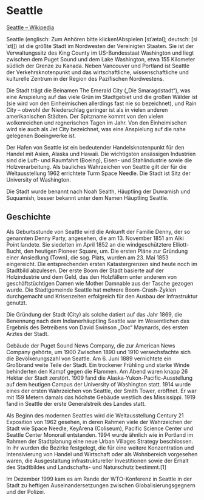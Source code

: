 # Seattle
[Seattle – Wikipedia](https://de.wikipedia.org/wiki/Seattle)

Seattle (englisch: Zum Anhören bitte klicken!Abspielen [sɪˈætəl]; deutsch: [siˈɛtl̩]) ist die größte Stadt im Nordwesten der Vereinigten Staaten. Sie ist der Verwaltungssitz des King County im US-Bundesstaat Washington und liegt zwischen dem Puget Sound und dem Lake Washington, etwa 155 Kilometer südlich der Grenze zu Kanada. Neben Vancouver und Portland ist Seattle der Verkehrsknotenpunkt und das wirtschaftliche, wissenschaftliche und kulturelle Zentrum in der Region des Pazifischen Nordwestens.

Die Stadt trägt die Beinamen The Emerald City („Die Smaragdstadt“), was eine Anspielung auf das viele Grün im Stadtgebiet und die großen Wälder ist (sie wird von den Einheimischen allerdings fast nie so bezeichnet), und Rain City – obwohl der Niederschlag geringer ist als in vielen anderen amerikanischen Städten. Der Spitzname kommt von den vielen wolkenreichen und regnerischen Tagen im Jahr. Von den Einheimischen wird sie auch als Jet City bezeichnet, was eine Anspielung auf die nahe gelegenen Boeingwerke ist.

Der Hafen von Seattle ist ein bedeutender Handelsknotenpunkt für den Handel mit Asien, Alaska und Hawaii. Die wichtigsten ansässigen Industrien sind die Luft- und Raumfahrt (Boeing), Eisen- und Stahlindustrie sowie die Holzverarbeitung. Als bauliches Wahrzeichen von Seattle gilt der für die Weltausstellung 1962 errichtete Turm Space Needle. Die Stadt ist Sitz der University of Washington.

Die Stadt wurde benannt nach Noah Sealth, Häuptling der Duwamish und Suquamish, besser bekannt unter dem Namen Häuptling Seattle.


## Geschichte
Als Geburtsstunde von Seattle wird die Ankunft der Familie Denny, der so genannten Denny Party, angesehen, die am 13. November 1851 am Alki Point landete. Sie siedelten im April 1852 an die windgeschütztere Elliott-Bucht, den heutigen Pioneer Square, um. Die ersten Pläne zur Gründung einer Ansiedlung (Town), die sog. Plats, wurden am 23. Mai 1853 eingereicht. Die entsprechenden ersten Katastergrenzen sind heute noch im Stadtbild abzulesen. Der erste Boom der Stadt basierte auf der Holzindustrie und dem Geld, das den Holzfällern unter anderem von geschäftstüchtigen Damen wie Mother Damnable aus der Tasche gezogen wurde. Die Stadtgemeinde Seattle hat mehrere Boom-Crash-Zyklen durchgemacht und Krisenzeiten erfolgreich für den Ausbau der Infrastruktur genutzt.

Die Gründung der Stadt (City) als solche datiert auf das Jahr 1869, die Benennung nach dem Indianerhäuptling Seattle war im Wesentlichen das Ergebnis des Betreibens von David Swinson „Doc“ Maynards, des ersten Arztes der Stadt.


Gebäude der Puget Sound News Company, die zur American News Company gehörte, um 1900
Zwischen 1890 und 1910 versechsfachte sich die Bevölkerungszahl von Seattle. Am 6. Juni 1889 vernichtete ein Großbrand weite Teile der Stadt. Ein trockener Frühling und starke Winde behinderten den Kampf gegen die Flammen. Am Abend waren knapp 26 Hektar der Stadt zerstört. 1909 fand die Alaska-Yukon-Pacific-Ausstellung auf dem heutigen Campus der University of Washington statt. 1914 wurde eines der ersten Wahrzeichen von Seattle, der Smith Tower, eröffnet. Er war mit 159 Metern damals das höchste Gebäude westlich des Mississippi. 1919 fand in Seattle der erste Generalstreik des Landes statt.

Als Beginn des modernen Seattles wird die Weltausstellung Century 21 Exposition von 1962 gesehen, in deren Rahmen viele der Wahrzeichen der Stadt wie Space Needle, KeyArena (Coliseum), Pacific Science Center und Seattle Center Monorail entstanden. 1994 wurde ähnlich wie in Portland im Rahmen der Stadtplanung eine neue Urban Villages Strategy beschlossen. In ihr wurden die Bezirke festgelegt, die für eine weitere Konzentration und Intensivierung von Handel und Wirtschaft oder als Wohnbereich vorgesehen waren, die Ausgestaltung infrastruktureller Investitionen sowie der Erhalt des Stadtbildes und Landschafts- und Naturschutz bestimmt.[1]

Im Dezember 1999 kam es am Rande der WTO-Konferenz in Seattle in der Stadt zu heftigen Auseinandersetzungen zwischen Globalisierungsgegnern und der Polizei.

<!---
codetypo:ignore Alki Duwamish Boeingwerke Maynards Sealth siˈɛtl̩ Smaragdstadt Suquamish Swinson sɪˈætəl
codetypo:ignore  Katastergrenzen
--->
